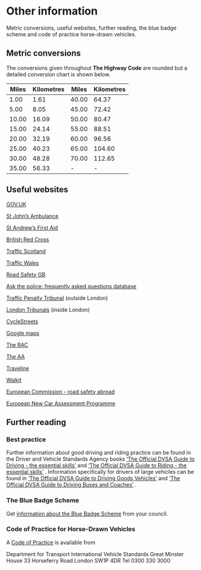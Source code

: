 <h1>Other information</h1>
<p>Metric conversions, useful websites, further reading, the blue badge scheme and code of practice horse-drawn vehicles.</p>
<h2>Metric conversions</h2>
<p>The conversions given throughout <strong>The Highway Code</strong>
are rounded but a detailed conversion chart is shown below.</p>
<table><thead><tr><th>Miles</th>
<th>Kilometres</th>
<th>Miles</th>
<th>Kilometres</th>
</tr>
</thead>
<tbody><tr><td>1.00</td>
<td>1.61</td>
<td>40.00</td>
<td>64.37</td>
</tr>
<tr><td>5.00</td>
<td>8.05</td>
<td>45.00</td>
<td>72.42</td>
</tr>
<tr><td>10.00</td>
<td>16.09</td>
<td>50.00</td>
<td>80.47</td>
</tr>
<tr><td>15.00</td>
<td>24.14</td>
<td>55.00</td>
<td>88.51</td>
</tr>
<tr><td>20.00</td>
<td>32.19</td>
<td>60.00</td>
<td>96.56</td>
</tr>
<tr><td>25.00</td>
<td>40.23</td>
<td>65.00</td>
<td>104.60</td>
</tr>
<tr><td>30.00</td>
<td>48.28</td>
<td>70.00</td>
<td>112.65</td>
</tr>
<tr><td>35.00</td>
<td>56.33</td>
<td>-</td>
<td>-</td>
</tr>
</tbody>
</table>
<h2>Useful websites</h2>
<p><a href='http://www.gov.uk'>GOV.UK</a></p>
<p><a href='http://www.sja.org.uk/sja/default.aspx'>St John’s Ambulance</a></p>
<p><a href='http://www.firstaid.org.uk/'>St Andrew’s First Aid</a></p>
<p><a href='http://www.redcross.org.uk/'>British Red Cross</a></p>
<p><a href='http://trafficscotland.org/'>Traffic Scotland</a></p>
<p><a href='http://www.traffic-wales.com'>Traffic Wales</a></p>
<p><a href='http://www.roadsafetygb.org.uk/'>Road Safety GB</a></p>
<p><a href='https://www.askthe.police.uk/default.mth'>Ask the police: frequently asked questions database</a></p>
<p><a href='http://www.trafficpenaltytribunal.gov.uk'>Traffic Penalty Tribunal</a> (outside London)</p>
<p><a href='https://www.londontribunals.gov.uk/'>London Tribunals</a> (inside London)</p>
<p><a href='http://www.cyclestreets.net'>CycleStreets</a></p>
<p><a href='http://maps.google.co.uk'>Google maps</a></p>
<p><a href='http://www.rac.co.uk/route-planner'>The RAC</a></p>
<p><a href='http://www.theaa.com/route-planner'>The AA</a></p>
<p><a href='http://www.traveline.info'>Traveline</a></p>
<p><a href='http://www.walkit.com'>Walkit</a></p>
<p><a href='http://ec.europa.eu/transport/road_safety/going_abroad/index_en.htm'>European Commission - road safety abroad</a></p>
<p><a href='http://www.euroncap.com/en'>European New Car Assessment Programme</a></p>
<h2>Further reading</h2>
<h3>Best practice</h3>
<p>Further information about good driving and riding practice can be found in the Driver and Vehicle Standards Agency books <a href='http://www.safedrivingforlife.info/shop/product/official-dvsa-guide-driving-essential-skills-book'>‘The Official DVSA Guide to Driving - the essential skills’</a> and <a href='http://www.safedrivingforlife.info/shop/product/official-dvsa-guide-riding-essential-skills-book-book'>‘The Official DVSA Guide to Riding - the essential skills’</a> . Information specifically for drivers of large vehicles can be found in <a href='http://www.safedrivingforlife.info/shop/product/official-dvsa-guide-driving-goods-vehicles-book-book'>‘The Official DVSA Guide to Driving Goods Vehicles’</a> and <a href='http://www.safedrivingforlife.info/shop/product/official-dvsa-guide-driving-buses-and-coaches-book-book'>‘The Official DVSA Guide to Driving Buses and Coaches’</a> .</p>
<h3>The Blue Badge Scheme</h3>
<p>Get <a href='https://www.gov.uk/blue-badge-scheme-information-council'>information about the Blue Badge Scheme</a> from your council.</p>
<h3>Code of Practice for Horse-Drawn Vehicles</h3>
<p>A <a href='https://www.gov.uk/government/publications/code-of-practice-for-horse-drawn-vehicles'>Code of Practice</a> is available from</p>
<p> Department for Transport  International Vehicle Standards  Great Minster House  33 Horseferry Road  London  SW1P 4DR   Tel 0300 330 3000  </p>

